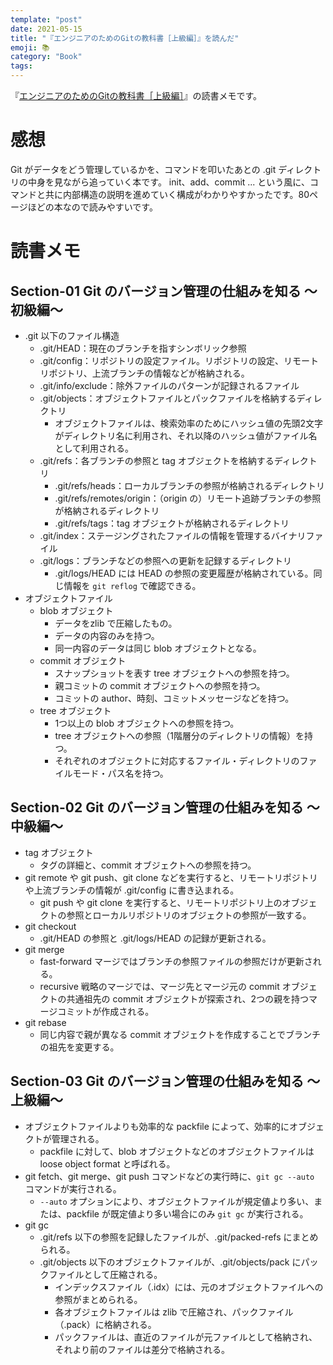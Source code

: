 ```yaml
---
template: "post"
date: 2021-05-15
title: "『エンジニアのためのGitの教科書［上級編］』を読んだ"
emoji: 📚
category: "Book"
tags:
---
```


『[エンジニアのためのGitの教科書［上級編］](https://www.amazon.co.jp/dp/B01AAIN85K)』の読書メモです。

# 感想

Git がデータをどう管理しているかを、コマンドを叩いたあとの .git ディレクトリの中身を見ながら追っていく本です。
init、add、commit ... という風に、コマンドと共に内部構造の説明を進めていく構成がわかりやすかったです。80ページほどの本なので読みやすいです。

# 読書メモ

## Section-01 Git のバージョン管理の仕組みを知る 〜初級編〜

- .git 以下のファイル構造
  - .git/HEAD：現在のブランチを指すシンボリック参照
  - .git/config：リポジトリの設定ファイル。リポジトリの設定、リモートリポジトリ、上流ブランチの情報などが格納される。
  - .git/info/exclude：除外ファイルのパターンが記録されるファイル
  - .git/objects：オブジェクトファイルとパックファイルを格納するディレクトリ
    - オブジェクトファイルは、検索効率のためにハッシュ値の先頭2文字がディレクトリ名に利用され、それ以降のハッシュ値がファイル名として利用される。
  - .git/refs：各ブランチの参照と tag オブジェクトを格納するディレクトリ
    - .git/refs/heads：ローカルブランチの参照が格納されるディレクトリ
    - .git/refs/remotes/origin：（origin の）リモート追跡ブランチの参照が格納されるディレクトリ
    - .git/refs/tags：tag オブジェクトが格納されるディレクトリ
  - .git/index：ステージングされたファイルの情報を管理するバイナリファイル
  - .git/logs：ブランチなどの参照への更新を記録するディレクトリ
    - .git/logs/HEAD には HEAD の参照の変更履歴が格納されている。同じ情報を `git reflog` で確認できる。
- オブジェクトファイル
  - blob オブジェクト
    - データをzlib で圧縮したもの。
    - データの内容のみを持つ。
    - 同一内容のデータは同じ blob オブジェクトとなる。
  - commit オブジェクト
    - スナップショットを表す tree オブジェクトへの参照を持つ。
    - 親コミットの commit オブジェクトへの参照を持つ。
    - コミットの author、時刻、コミットメッセージなどを持つ。
  - tree オブジェクト
    - 1つ以上の blob オブジェクトへの参照を持つ。
    - tree オブジェクトへの参照（1階層分のディレクトリの情報）を持つ。
    - それぞれのオブジェクトに対応するファイル・ディレクトリのファイルモード・パス名を持つ。

## Section-02 Git のバージョン管理の仕組みを知る 〜中級編〜

- tag オブジェクト
  - タグの詳細と、commit オブジェクトへの参照を持つ。
- git remote や git push、git clone などを実行すると、リモートリポジトリや上流ブランチの情報が .git/config に書き込まれる。
  - git push や git clone を実行すると、リモートリポジトリ上のオブジェクトの参照とローカルリポジトリのオブジェクトの参照が一致する。
- git checkout
  - .git/HEAD の参照と .git/logs/HEAD の記録が更新される。
- git merge
  - fast-forward マージではブランチの参照ファイルの参照だけが更新される。
  - recursive 戦略のマージでは、マージ先とマージ元の commit オブジェクトの共通祖先の commit オブジェクトが探索され、2つの親を持つマージコミットが作成される。
- git rebase 
  - 同じ内容で親が異なる commit オブジェクトを作成することでブランチの祖先を変更する。

## Section-03 Git のバージョン管理の仕組みを知る 〜上級編〜

- オブジェクトファイルよりも効率的な packfile によって、効率的にオブジェクトが管理される。
  - packfile に対して、blob オブジェクトなどのオブジェクトファイルは loose object format と呼ばれる。
- git fetch、git merge、git push コマンドなどの実行時に、`git gc --auto` コマンドが実行される。
  - `--auto` オプションにより、オブジェクトファイルが規定値より多い、または、packfile が既定値より多い場合にのみ `git gc` が実行される。
- git gc
  - .git/refs 以下の参照を記録したファイルが、.git/packed-refs にまとめられる。
  - .git/objects 以下のオブジェクトファイルが、.git/objects/pack にパックファイルとして圧縮される。
    - インデックスファイル（.idx）には、元のオブジェクトファイルへの参照がまとめられる。
    - 各オブジェクトファイルは zlib で圧縮され、パックファイル（.pack）に格納される。
    - パックファイルは、直近のファイルが元ファイルとして格納され、それより前のファイルは差分で格納される。

